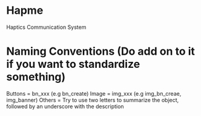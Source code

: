 # Hapme
Haptics Communication System

# Naming Conventions (Do add on to it if you want to standardize something)
Buttons = bn_xxx (e.g bn_create)
Image = img_xxx (e.g img_bn_creae, img_banner)
Others = Try to use two letters to summarize the object, followed by an underscore with the description